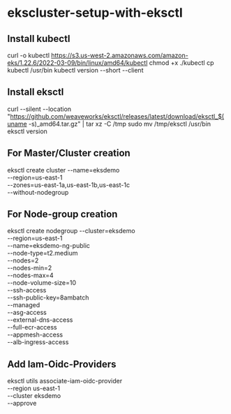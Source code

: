 # ekscluster-setup-with-eksctl



Install kubectl
---------------
curl -o kubectl https://s3.us-west-2.amazonaws.com/amazon-eks/1.22.6/2022-03-09/bin/linux/amd64/kubectl
chmod +x ./kubectl
cp kubectl /usr/bin
kubectl version --short --client

Install eksctl
--------------
curl --silent --location "https://github.com/weaveworks/eksctl/releases/latest/download/eksctl_$(uname -s)_amd64.tar.gz" | tar xz -C /tmp
sudo mv /tmp/eksctl /usr/bin
eksctl version


For Master/Cluster creation
---------------------------
eksctl create cluster --name=eksdemo \
                  --region=us-east-1 \
                  --zones=us-east-1a,us-east-1b,us-east-1c \
                  --without-nodegroup 

For Node-group creation
-----------------------
eksctl create nodegroup --cluster=eksdemo \
                   --region=us-east-1 \
                   --name=eksdemo-ng-public \
                   --node-type=t2.medium \
                   --nodes=2 \
                   --nodes-min=2 \
                   --nodes-max=4 \
                   --node-volume-size=10 \
                   --ssh-access \
                   --ssh-public-key=8ambatch \
                   --managed \
                   --asg-access \
                   --external-dns-access \
                   --full-ecr-access \
                   --appmesh-access \
                   --alb-ingress-access	

Add Iam-Oidc-Providers
----------------------
eksctl utils associate-iam-oidc-provider \
    --region us-east-1 \
    --cluster eksdemo \
--approve

